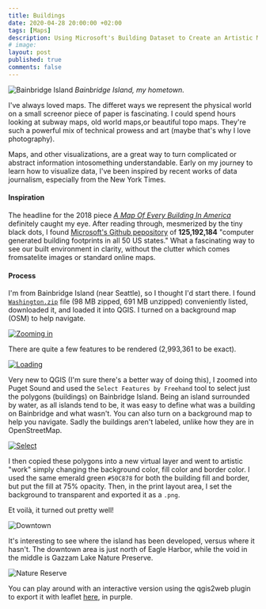 ```yaml
---
title: Buildings
date: 2020-04-28 20:00:00 +02:00
tags: [Maps]
description: Using Microsoft's Building Dataset to Create an Artistic Map of my Hometown
# image:
layout: post
published: true
comments: false
---
```

<!-- {::nomarkdown}
<img 
    src="/assets/img/2020-04-28-building-map-bainbridge/Bainbridge-Buildings.svg"
    alt="Bainbridge Island's buildings"
    height="2000"
    width="200%" />
{:/} -->

![Bainbridge Island](../assets/img/2020-04-28-building-map-bainbridge/bainbridge-1.png)
*Bainbridge Island, my hometown.* 

I've always loved maps. The differet ways we represent the physical world on a small screenor piece of paper is fascinating. I could spend hours looking at subway maps, old world maps,or beautiful topo maps. They're such a powerful mix of technical prowess and art (maybe that's why I love photography).

Maps, and other visualizations, are a great way to turn complicated or abstract information intosomething understandable. Early on my journey to learn how to visualize data, I've been inspired by recent works of data journalism, especially from the New York Times.

#### Inspiration

The headline for the 2018 piece [*A Map Of Every Building In America*](https://www.nytimes.com/interactive/2018/10/12/us/map-of-every-building-in-the-united-states.html) definitely caught my eye. After reading through, mesmerized by the tiny black dots, I found [Microsoft's Github pepository](https://github.com/Microsoft/USBuildingFootprints/) of **125,192,184** "computer generated building footprints in all 50 US states." What a fascinating way to see our built environment in clarity, without the clutter which comes fromsatelite images or standard online maps.

#### Process

I'm from Bainbridge Island (near Seattle), so I thought I'd start there. I found [`Washington.zip`](https://usbuildingdata.blob.core.windows.net/usbuildings-v1-1/Washington.zip) file (98 MB zipped, 691 MB unzipped) conveniently listed, downloaded it, and loaded it into QGIS. I turned on a background map (OSM) to help navigate.

[![Zooming in](../assets/img/2020-04-28-building-map-bainbridge/zoom-to-wa.gif "Zooming in")](../assets/img/2020-04-28-building-map-bainbridge/zoom-to-wa.gif)

There are quite a few features to be rendered (2,993,361 to be exact).

[![Loading](../assets/img/2020-04-28-building-map-bainbridge/loading.gif "So many little black dots")](../assets/img/2020-04-28-building-map-bainbridge/loading.gif)

Very new to QGIS (I'm sure there's a better way of doing this), I zoomed into Puget Sound and used the `Select Features by Freehand` tool to select just the polygons (buildings) on Bainbridge Island. Being an island surrounded by water, as all islands tend to be, it was easy to define what was a building on Bainbridge and what wasn't. You can also turn on a background map to help you navigate. Sadly the buildings aren't labeled, unlike how they are in OpenStreetMap.

[![Select](../assets/img/2020-04-28-building-map-bainbridge/select.gif "Selection")](../assets/img/2020-04-28-building-map-bainbridge/select.gif)

I then copied these polygons into a new virtual layer and went to artistic "work" simply changing the background color, fill color and border color. I used the same emerald green `#50C878` for both the building fill and border, but put the fill at 75% opacity. Then, in the print layout area, I set the background to transparent and exported it as a `.png`.

Et voilà, it turned out pretty well!

![Downtown](../assets/img/2020-04-28-building-map-bainbridge/bainbridge-2.png "Downtown")

It's interesting to see where the island has been developed, versus where it hasn't. The downtown area is just north of Eagle Harbor, while the void in the middle is Gazzam Lake Nature Preserve.

![Nature Reserve](../assets/img/2020-04-28-building-map-bainbridge/bainbridge-3.png "Nature Reserve")

You can play around with an interactive version using the qgis2web plugin to export it with leaflet [here](/TestMap), in purple.